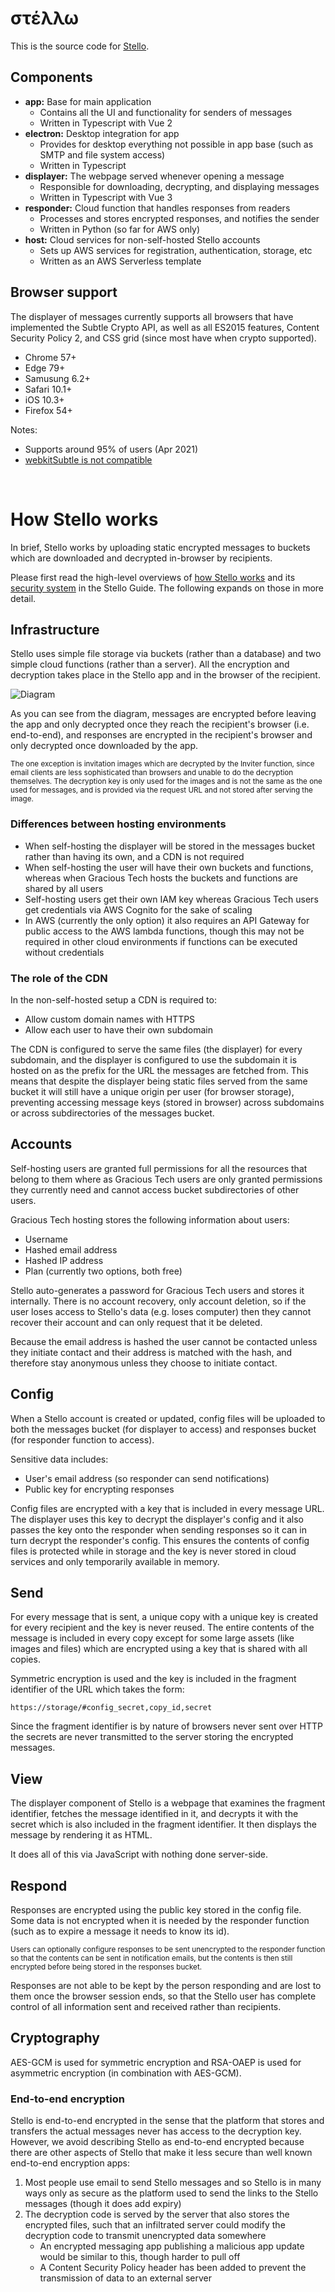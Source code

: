 # στέλλω

This is the source code for [Stello](https://stello.news).


## Components

 - **app:** Base for main application
    - Contains all the UI and functionality for senders of messages
    - Written in Typescript with Vue 2
 - **electron:** Desktop integration for app
    - Provides for desktop everything not possible in app base (such as SMTP and file system access)
    - Written in Typescript
 - **displayer:** The webpage served whenever opening a message
    - Responsible for downloading, decrypting, and displaying messages
    - Written in Typescript with Vue 3
 - **responder:** Cloud function that handles responses from readers
    - Processes and stores encrypted responses, and notifies the sender
    - Written in Python (so far for AWS only)
 - **host:** Cloud services for non-self-hosted Stello accounts
    - Sets up AWS services for registration, authentication, storage, etc
    - Written as an AWS Serverless template


## Browser support

The displayer of messages currently supports all browsers that have implemented the Subtle Crypto API, as well as all ES2015 features, Content Security Policy 2, and CSS grid (since most have when crypto supported).

 - Chrome 57+
 - Edge 79+
 - Samusung 6.2+
 - Safari 10.1+
 - iOS 10.3+
 - Firefox 54+

Notes:
* Supports around 95% of users (Apr 2021)
* [webkitSubtle is not compatible](https://webkit.org/blog/7790/update-on-web-cryptography/)


&nbsp;

# How Stello works
In brief, Stello works by uploading static encrypted messages to buckets which are downloaded and decrypted in-browser by recipients.

Please first read the high-level overviews of [how Stello works](https://stello.news/guide/system/) and its [security system](https://stello.news/guide/security/) in the Stello Guide. The following expands on those in more detail.

## Infrastructure

Stello uses simple file storage via buckets (rather than a database) and two simple cloud functions (rather than a server). All the encryption and decryption takes place in the Stello app and in the browser of the recipient.

![Diagram](./README_diagram.png)

As you can see from the diagram, messages are encrypted before leaving the app and only decrypted once they reach the recipient's browser (i.e. end-to-end), and responses are encrypted in the recipient's browser and only decrypted once downloaded by the app.

<small>The one exception is invitation images which are decrypted by the Inviter function, since email clients are less sophisticated than browsers and unable to do the decryption themselves. The decryption key is only used for the images and is not the same as the one used for messages, and is provided via the request URL and not stored after serving the image.</small>

### Differences between hosting environments
 * When self-hosting the displayer will be stored in the messages bucket rather than having its own, and a CDN is not required
 * When self-hosting the user will have their own buckets and functions, whereas when Gracious Tech hosts the buckets and functions are shared by all users
 * Self-hosting users get their own IAM key whereas Gracious Tech users get credentials via AWS Cognito for the sake of scaling
 * In AWS (currently the only option) it also requires an API Gateway for public access to the AWS lambda functions, though this may not be required in other cloud environments if functions can be executed without credentials

### The role of the CDN

In the non-self-hosted setup a CDN is required to:
 * Allow custom domain names with HTTPS
 * Allow each user to have their own subdomain

The CDN is configured to serve the same files (the displayer) for every subdomain, and the displayer is configured to use the subdomain it is hosted on as the prefix for the URL the messages are fetched from. This means that despite the displayer being static files served from the same bucket it will still have a unique origin per user (for browser storage), preventing accessing message keys (stored in browser) across subdomains or across subdirectories of the messages bucket.


## Accounts
Self-hosting users are granted full permissions for all the resources that belong to them where as Gracious Tech users are only granted permissions they currently need and cannot access bucket subdirectories of other users.

Gracious Tech hosting stores the following information about users:
 * Username
 * Hashed email address
 * Hashed IP address
 * Plan (currently two options, both free)

Stello auto-generates a password for Gracious Tech users and stores it internally. There is no account recovery, only account deletion, so if the user loses access to Stello's data (e.g. loses computer) then they cannot recover their account and can only request that it be deleted.

Because the email address is hashed the user cannot be contacted unless they initiate contact and their address is matched with the hash, and therefore stay anonymous unless they choose to initiate contact.


## Config
When a Stello account is created or updated, config files will be uploaded to both the messages bucket (for displayer to access) and responses bucket (for responder function to access).

Sensitive data includes:
 - User's email address (so responder can send notifications)
 - Public key for encrypting responses

Config files are encrypted with a key that is included in every message URL. The displayer uses this key to decrypt the displayer's config and it also passes the key onto the responder when sending responses so it can in turn decrypt the responder's config. This ensures the contents of config files is protected while in storage and the key is never stored in cloud services and only temporarily available in memory.

## Send
For every message that is sent, a unique copy with a unique key is created for every recipient and the key is never reused. The entire contents of the message is included in every copy except for some large assets (like images and files) which are encrypted using a key that is shared with all copies.

Symmetric encryption is used and the key is included in the fragment identifier of the URL which takes the form:

    https://storage/#config_secret,copy_id,secret

Since the fragment identifier is by nature of browsers never sent over HTTP the secrets are never transmitted to the server storing the encrypted messages.

## View
The displayer component of Stello is a webpage that examines the fragment identifier, fetches the message identified in it, and decrypts it with the secret which is also included in the fragment identifier. It then displays the message by rendering it as HTML.

It does all of this via JavaScript with nothing done server-side.

## Respond
Responses are encrypted using the public key stored in the config file. Some data is not encrypted when it is needed by the responder function (such as to expire a message it needs to know its id).

<small>Users can optionally configure responses to be sent unencrypted to the responder function so that the contents can be sent in notification emails, but the contents is then still encrypted before being stored in the responses bucket.</small>

Responses are not able to be kept by the person responding and are lost to them once the browser session ends, so that the Stello user has complete control of all information sent and received rather than recipients.

## Cryptography
AES-GCM is used for symmetric encryption and RSA-OAEP is used for asymmetric encryption (in combination with AES-GCM).

### End-to-end encryption

Stello is end-to-end encrypted in the sense that the platform that stores and transfers the actual messages never has access to the decryption key. However, we avoid describing Stello as end-to-end encrypted because there are other aspects of Stello that make it less secure than well known end-to-end encryption apps:

1. Most people use email to send Stello messages and so Stello is in many ways only as secure as the platform used to send the links to the Stello messages (though it does add expiry)
2. The decryption code is served by the server that also stores the encrypted files, such that an infiltrated server could modify the decryption code to transmit unencrypted data somewhere
    * An encrypted messaging app publishing a malicious app update would be similar to this, though harder to pull off
    * A Content Security Policy header has been added to prevent the transmission of data to an external server
